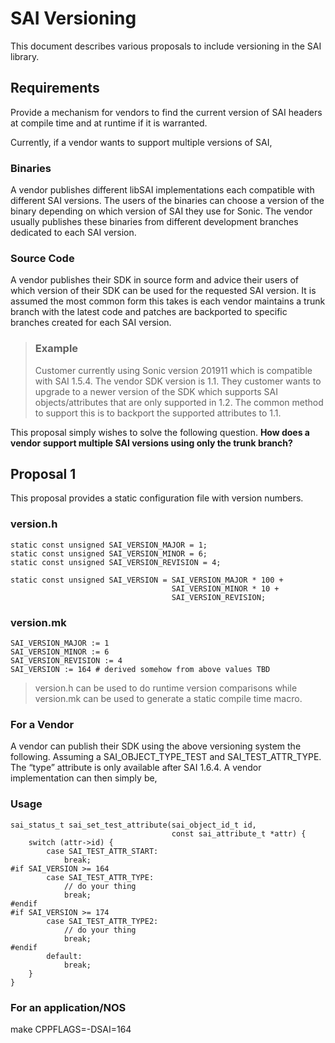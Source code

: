 SAI Versioning 
==============

This document describes various proposals to include versioning in the SAI library. 

Requirements
------------
Provide a mechanism for vendors to find the current version of SAI headers at compile time and at runtime if it is warranted. 

Currently, if a vendor wants to support multiple versions of SAI, 

### Binaries 
A vendor publishes different libSAI implementations each compatible with different SAI versions. The users of the binaries can choose a version of the binary depending on which version of SAI they use for Sonic. The vendor usually publishes these binaries from different development branches dedicated to each SAI version. 

### Source Code 
A vendor publishes their SDK in source form and advice their users of which version of their SDK can be used for the requested SAI version. It is assumed the most common form this takes is each vendor maintains a trunk branch with the latest code and patches are backported to specific branches created for each SAI version. 

> ### Example 
> Customer currently using Sonic version 201911 which is compatible with SAI 1.5.4. The vendor SDK version is 1.1. They customer wants to upgrade to a newer version of the SDK which supports SAI objects/attributes that are only supported in 1.2. The common method to support this is to backport the supported attributes to 1.1.  

This proposal simply wishes to solve the following question. 
**How does a vendor support multiple SAI versions using only the trunk branch?**

Proposal 1
----------
This proposal provides a static configuration file with version numbers. 
 
### version.h 

    static const unsigned SAI_VERSION_MAJOR = 1; 
    static const unsigned SAI_VERSION_MINOR = 6; 
    static const unsigned SAI_VERSION_REVISION = 4; 

    static const unsigned SAI_VERSION = SAI_VERSION_MAJOR * 100 + 
                                        SAI_VERSION_MINOR * 10 + 
                                        SAI_VERSION_REVISION; 

### version.mk 

    SAI_VERSION_MAJOR := 1 
    SAI_VERSION_MINOR := 6 
    SAI_VERSION_REVISION := 4 
    SAI_VERSION := 164 # derived somehow from above values TBD 

> version.h can be used to do runtime version comparisons while version.mk can be used to generate a static compile time macro. 

### For a Vendor
A vendor can publish their SDK using the above versioning system the following. 
Assuming a SAI_OBJECT_TYPE_TEST and SAI_TEST_ATTR_TYPE. The “type” attribute is only available after SAI 1.6.4. A vendor implementation can then simply be, 

### Usage

    sai_status_t sai_set_test_attribute(sai_object_id_t id, 
                                        const sai_attribute_t *attr) { 
        switch (attr->id) { 
            case SAI_TEST_ATTR_START: 
                break; 
    #if SAI_VERSION >= 164 
            case SAI_TEST_ATTR_TYPE: 
                // do your thing 
                break; 
    #endif 
    #if SAI_VERSION >= 174 
            case SAI_TEST_ATTR_TYPE2: 
                // do your thing 
                break; 
    #endif 
            default: 
                break; 
        } 
    } 

### For an application/NOS
make CPPFLAGS=-DSAI=164 
